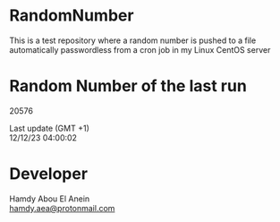 # RandomNumber    
This is a test repository where a random number is pushed to a file automatically passwordless from a cron job in my Linux CentOS server    
# Random Number of the last run   
20576
      
Last update (GMT +1)    
12/12/23 04:00:02
# Developer    
Hamdy Abou El Anein   
hamdy.aea@protonmail.com
